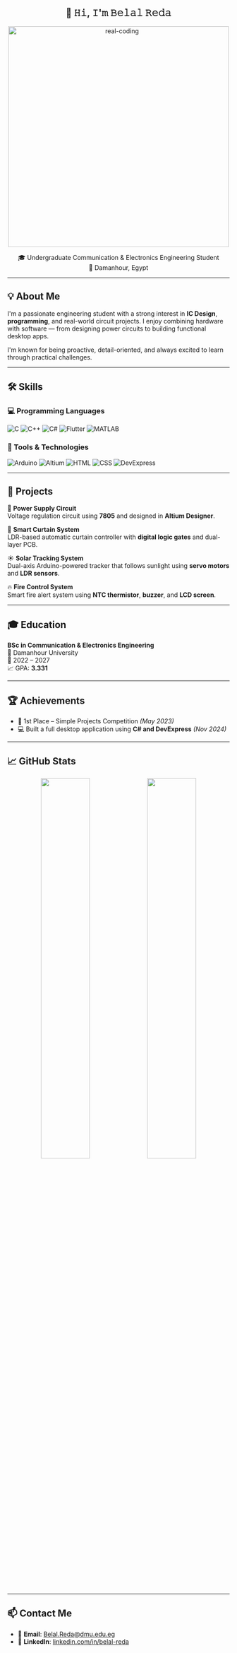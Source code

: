 <h2 align="center">👋 𝙷𝚒, 𝙸'𝚖 𝙱𝚎𝚕𝚊𝚕 𝚁𝚎𝚍𝚊</h2>

<!-- Professional Coding GIF -->
<p align="center">
  <img src="https://media1.giphy.com/media/v1.Y2lkPTc5MGI3NjExMXl6a2MwZDVmNjViYjFreHQ4dTM2c3psZ2h6bmFmaDQwN29pd245YSZlcD12MV9pbnRlcm5hbF9naWZfYnlfaWQmY3Q9Zw/DX1cytoIQvnmgqBlQ3/giphy.gif" width="500" alt="real-coding">
</p>



<p align="center">
  🎓 Undergraduate Communication & Electronics Engineering Student <br>
  📍 Damanhour, Egypt
</p>

---

## 💡 About Me

I'm a passionate engineering student with a strong interest in **IC Design**, **programming**, and real-world circuit projects. I enjoy combining hardware with software — from designing power circuits to building functional desktop apps.

I'm known for being proactive, detail-oriented, and always excited to learn through practical challenges.

---

## 🛠️ Skills

### 💻 Programming Languages
![C](https://img.shields.io/badge/C-00599C?style=flat&logo=c&logoColor=white)
![C++](https://img.shields.io/badge/C++-00599C?style=flat&logo=c%2B%2B&logoColor=white)
![C#](https://img.shields.io/badge/C%23-239120?style=flat&logo=c-sharp&logoColor=white)
![Flutter](https://img.shields.io/badge/Flutter-02569B?style=flat&logo=flutter&logoColor=white)
![MATLAB](https://img.shields.io/badge/MATLAB-orange?style=flat&logo=mathworks)

### 🧰 Tools & Technologies
![Arduino](https://img.shields.io/badge/Arduino-00979D?style=flat&logo=arduino&logoColor=white)
![Altium](https://img.shields.io/badge/Altium%20Designer-A5915F?style=flat)
![HTML](https://img.shields.io/badge/HTML5-E34F26?style=flat&logo=html5&logoColor=white)
![CSS](https://img.shields.io/badge/CSS3-1572B6?style=flat&logo=css3&logoColor=white)
![DevExpress](https://img.shields.io/badge/DevExpress-FFC107?style=flat)

---

## 🚀 Projects

🔌 **Power Supply Circuit**  
Voltage regulation circuit using **7805** and designed in **Altium Designer**.

🧠 **Smart Curtain System**  
LDR-based automatic curtain controller with **digital logic gates** and dual-layer PCB.

☀️ **Solar Tracking System**  
Dual-axis Arduino-powered tracker that follows sunlight using **servo motors** and **LDR sensors**.

🔥 **Fire Control System**  
Smart fire alert system using **NTC thermistor**, **buzzer**, and **LCD screen**.

---

## 🎓 Education

**BSc in Communication & Electronics Engineering**  
📍 Damanhour University  
📅 2022 – 2027  
📈 GPA: **3.331**

---

## 🏆 Achievements

- 🥇 1st Place – Simple Projects Competition *(May 2023)*  
- 💻 Built a full desktop application using **C# and DevExpress** *(Nov 2024)*

---

## 📈 GitHub Stats

<p align="center">
  <img src="https://github-readme-stats.vercel.app/api?username=BelalReda314&show_icons=true&theme=react" width="47%">
  <img src="https://github-readme-stats.vercel.app/api/top-langs/?username=BelalReda314&layout=compact&theme=react" width="47%">
</p>

---

## 📫 Contact Me

- 📧 **Email**: [Belal.Reda@dmu.edu.eg](mailto:Belal.Reda@dmu.edu.eg)  
- 🔗 **LinkedIn**: [linkedin.com/in/belal-reda](https://www.linkedin.com/in/belal-reda)
